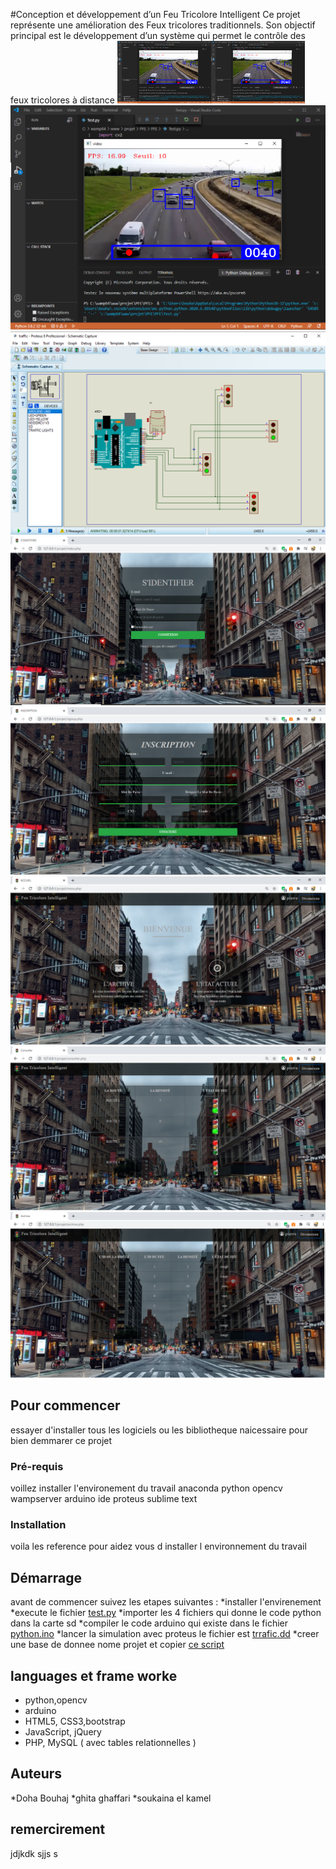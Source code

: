 #Conception et développement d’un Feu Tricolore Intelligent
Ce projet représente une amélioration des Feux tricolores  traditionnels. 
Son objectif principal est le développement d’un système qui permet le contrôle des feux tricolores à distance
<img src="https://github.com/doha-doha/pfe/blob/master/z.PNG" width="150" height="100" /><img src="https://github.com/doha-doha/pfe/blob/master/z.PNG" width="150" height="100" />
![](https://github.com/doha-doha/pfe/blob/master/z.PNG) ![](https://github.com/doha-doha/pfe/blob/master/x.PNG) ![](https://github.com/doha-doha/pfe/blob/master/a.PNG) ![](https://github.com/doha-doha/pfe/blob/master/b.PNG) ![](https://github.com/doha-doha/pfe/blob/master/c.PNG) ![](https://github.com/doha-doha/pfe/blob/master/d.PNG) ![](https://github.com/doha-doha/pfe/blob/master/e.PNG) 
## Pour commencer
essayer d'installer tous les logiciels ou les bibliotheque naicessaire pour bien demmarer ce projet 
### Pré-requis
voillez installer l'environement du travail 
anaconda
python opencv
wampserver 
arduino ide
proteus
sublime text


### Installation 
voila les reference pour aidez vous d installer l environnement du travail


## Démarrage
avant de commencer suivez les etapes suivantes :
*installer l'envirenement
*execute le fichier [test.py](hhh)
*importer les 4 fichiers qui donne le code python dans la carte sd 
*compiler le code arduino qui existe dans le fichier [python.ino]()
*lancer la simulation avec proteus le fichier est [trrafic.dd]() 
*creer une base de donnee nome projet 
et copier  [ce script](https://i.imgur.com/GYTttJ5.png)


## languages et frame worke

+ python,opencv
+ arduino
+ HTML5, CSS3,bootstrap
+ JavaScript, jQuery
+ PHP, MySQL ( avec tables relationnelles )

## Auteurs
*Doha Bouhaj
*ghita ghaffari
*soukaina el kamel
## remercirement 
jdjkdk
sjjs
s


